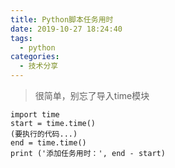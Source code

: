 ```yaml
---
title: Python脚本任务用时
date: 2019-10-27 18:24:40
tags:
  - python
categories:
  - 技术分享
---
```


>很简单，别忘了导入time模块

```
import time
start = time.time()
(要执行的代码...)
end = time.time()
print ('添加任务用时：', end - start)
```
